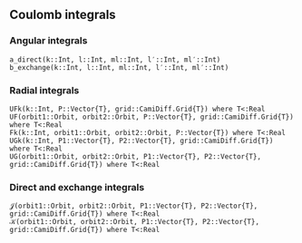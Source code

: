 ## Coulomb integrals

### Angular integrals

```@docs
a_direct(k::Int, l::Int, ml::Int, l′::Int, ml′::Int)
b_exchange(k::Int, l::Int, ml::Int, l′::Int, ml′::Int)
```
### Radial integrals

```@docs
UFk(k::Int, P::Vector{T}, grid::CamiDiff.Grid{T}) where T<:Real
UF(orbit1::Orbit, orbit2::Orbit, P::Vector{T}, grid::CamiDiff.Grid{T}) where T<:Real
Fk(k::Int, orbit1::Orbit, orbit2::Orbit, P::Vector{T}) where T<:Real
UGk(k::Int, P1::Vector{T}, P2::Vector{T}, grid::CamiDiff.Grid{T}) where T<:Real
UG(orbit1::Orbit, orbit2::Orbit, P1::Vector{T}, P2::Vector{T}, grid::CamiDiff.Grid{T}) where T<:Real
```

### Direct and exchange integrals

```@docs
𝒥(orbit1::Orbit, orbit2::Orbit, P1::Vector{T}, P2::Vector{T}, grid::CamiDiff.Grid{T}) where T<:Real
𝒦(orbit1::Orbit, orbit2::Orbit, P1::Vector{T}, P2::Vector{T}, grid::CamiDiff.Grid{T}) where T<:Real
```